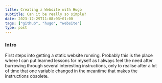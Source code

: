 ```yaml
---
title: Creating a Website with Hugo
subtitle: Can it be really so simple?
date: 2023-12-29T11:08:03+01:00
tags: ["github", "hugo", "website"]
type: post
---
```

### Intro

First steps into getting a static website running. Probably this is the place where I can put learned lessons for myself as I always feel the need after burrowing through several interesting instructions, only to realise after a lot of time that one variable changed in the meantime that makes the instructions obsolete.

